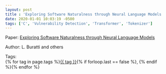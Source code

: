 ```yaml
---
layout: post
title : 'Exploring Software Naturalness through Neural Language Models'
date: 2020-01-01 10:03:19 -0500
tags: ['C', 'Vulnerability Detection', 'Transformer', 'Tokenizer']
---
```

Paper: [Exploring Software Naturalness through Neural Language Models](https://arxiv.org/abs/2006.12641)

Author: L. Buratti and others




 Tags:  
        <span>{% for tag in page.tags %}<a href="/tags/#{{ tag | slugify }}">{{ tag }}</a>{% if forloop.last == false %}, {% endif %}{% endfor %}</span>
